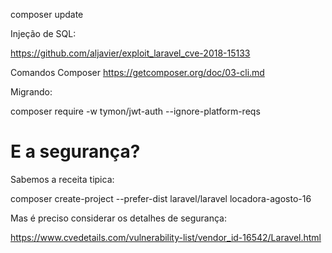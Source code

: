

composer update




Injeção de SQL:

https://github.com/aljavier/exploit_laravel_cve-2018-15133




Comandos Composer https://getcomposer.org/doc/03-cli.md



Migrando:

composer require -w tymon/jwt-auth --ignore-platform-reqs






# E a segurança?

Sabemos a receita tipica:

composer create-project --prefer-dist laravel/laravel locadora-agosto-16

Mas é preciso considerar os detalhes de segurança:

https://www.cvedetails.com/vulnerability-list/vendor_id-16542/Laravel.html
